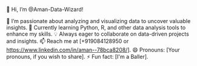 👋 Hi, I’m @Aman-Data-Wizard!

👀 I’m passionate about analyzing and visualizing data to uncover valuable insights.
🌱 Currently learning Python, R, and other data analysis tools to enhance my skills.
💡 Always eager to collaborate on data-driven projects and insights.
📫 Reach me at [+919084128950 or https://www.linkedin.com/in/aman--78bca8208/].
😄 Pronouns: [Your pronouns, if you wish to share].
⚡ Fun fact: [I'm a Baller].

<!---
Aman-Data-wizard/Aman-Data-wizard is a ✨ special ✨ repository because its `README.md` (this file) appears on your GitHub profile.
You can click the Preview link to take a look at your changes.
--->
